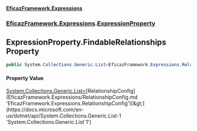 #### [EficazFramework.Expressions](EficazFrameworkExpressions.md 'EficazFramework Expressions')
### [EficazFramework.Expressions](EficazFrameworkExpressions.md#EficazFramework.Expressions 'EficazFramework.Expressions').[ExpressionProperty](EficazFramework.Expressions/ExpressionProperty.md 'EficazFramework.Expressions.ExpressionProperty')

## ExpressionProperty.FindableRelationships Property

```csharp
public System.Collections.Generic.List<EficazFramework.Expressions.RelationshipConfig> FindableRelationships { get; }
```

#### Property Value
[System.Collections.Generic.List&lt;](https://docs.microsoft.com/en-us/dotnet/api/System.Collections.Generic.List-1 'System.Collections.Generic.List`1')[RelationshipConfig](EficazFramework.Expressions/RelationshipConfig.md 'EficazFramework.Expressions.RelationshipConfig')[&gt;](https://docs.microsoft.com/en-us/dotnet/api/System.Collections.Generic.List-1 'System.Collections.Generic.List`1')